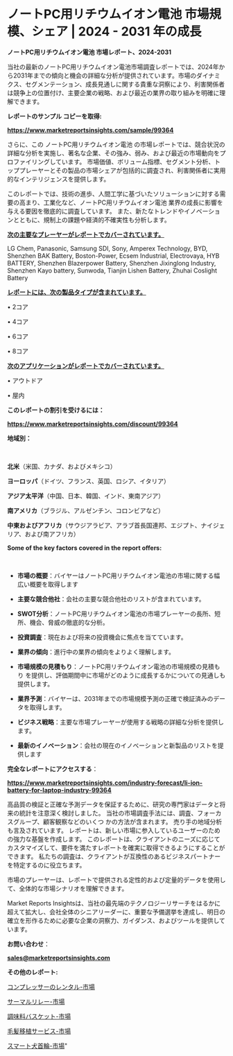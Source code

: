 # ノートPC用リチウムイオン電池 市場規模、シェア | 2024 - 2031 年の成長

<strong>ノートPC用リチウムイオン電池 市場レポート、2024-2031</strong>

当社の最新のノートPC用リチウムイオン電池市場調査レポートでは、2024年から2031年までの傾向と機会の詳細な分析が提供されています。市場のダイナミクス、セグメンテーション、成長見通しに関する貴重な洞察により、利害関係者は競争上の位置付け、主要企業の戦略、および最近の業界の取り組みを明確に理解できます。



<strong>レポートのサンプル コピーを取得:</strong> <a href=https://www.marketreportsinsights.com/sample/99364>

<strong><u>https://www.marketreportsinsights.com/sample/99364</u></strong></a>

さらに、この ノートPC用リチウムイオン電池 の市場レポートでは、競合状況の詳細な分析を実施し、著名な企業、その強み、弱み、および最近の市場動向をプロファイリングしています。 市場価値、ボリューム指標、セグメント分析、トッププレーヤーとその製品の市場シェアが包括的に調査され、利害関係者に実用的なインテリジェンスを提供します。

このレポートでは、技術の進歩、人間工学に基づいたソリューションに対する需要の高まり、工業化など、ノートPC用リチウムイオン電池 業界の成長に影響を与える要因を徹底的に調査しています。 また、新たなトレンドやイノベーションとともに、規制上の課題や経済的不確実性も分析します。



<strong><u>次の主要なプレーヤーがレポートでカバーされています。</u></strong>

LG Chem, Panasonic, Samsung SDI, Sony, Amperex Technology, BYD, Shenzhen BAK Battery, Boston-Power, Ecsem Industrial, Electrovaya, HYB BATTERY, Shenzhen Blazerpower Battery, Shenzhen Jixinglong Industry, Shenzhen Kayo battery, Sunwoda, Tianjin Lishen Battery, Zhuhai Coslight Battery



<strong><u><b>レポートには、次の製品タイプが含まれています。</b></u></strong>

• 2コア

• 4コア

• 6コア

• 8コア



<strong><u><b>次のアプリケーションがレポートでカバーされています。</b></u></strong>

• アウトドア

• 屋内



<strong><b>このレポートの割引を受けるには：</b></strong>

<a href=https://www.marketreportsinsights.com/discount/99364>

<strong><u>https://www.marketreportsinsights.com/discount/99364</u></strong></a>



<strong>地域別：</strong>

<strong> </strong>



<strong>北米</strong>（米国、カナダ、およびメキシコ）



<strong>ヨーロッパ</strong>（ドイツ、フランス、英国、ロシア、イタリア）



<strong>アジア太平洋</strong>（中国、日本、韓国、インド、東南アジア）



<strong>南アメリカ</strong>（ブラジル、アルゼンチン、コロンビアなど）



<strong>中東およびアフリカ</strong>（サウジアラビア、アラブ首長国連邦、エジプト、ナイジェリア、および南アフリカ）



<strong>Some of the key factors covered in the report offers:</strong>

<strong> </strong>
<ul>
  <li>

<strong>市場の概要</strong>：バイヤーはノートPC用リチウムイオン電池の市場に関する幅広い概要を取得します</li>
  <li>

<strong>主要な競合他社</strong>：会社の主要な競合他社のリストが含まれています。</li>
  <li>

<strong>SWOT分析</strong>：ノートPC用リチウムイオン電池の市場プレーヤーの長所、短所、機会、脅威の徹底的な分析。</li>
  <li>

<strong>投資調査</strong>：現在および将来の投資機会に焦点を当てています。</li>
  <li>

<strong>業界の傾向</strong>：進行中の業界の傾向をよりよく理解します。</li>
  <li>

<strong>市場規模の見積もり</strong>：ノートPC用リチウムイオン電池の市場規模の見積もり を提供し、評価期間中に市場がどのように成長するかについての見通しも提供します。</li>
  <li>

<strong>業界予測</strong>：バイヤーは、2031年までの市場規模予測の正確で検証済みのデータを取得します。</li>
  <li>

<strong>ビジネス戦略</strong>：主要な市場プレーヤーが使用する戦略の詳細な分析を提供します。</li>
  <li>

<strong>最新のイノベーション</strong>：会社の現在のイノベーションと新製品のリストを提供します</li>
</ul>


<strong>完全なレポートにアクセスする</strong>：

<a href=https://www.marketreportsinsights.com/industry-forecast/li-ion-battery-for-laptop-industry-99364>

<strong><u>https://www.marketreportsinsights.com/industry-forecast/li-ion-battery-for-laptop-industry-99364</u></strong></a>

高品質の検証と正確な予測データを保証するために、研究の専門家はデータと将来の統計を注意深く検討しました。 当社の市場調査手法には、調査、フォーカスグループ、顧客観察などのいくつ かの方法が含まれます。 売り手の地域分析も言及されています。 レポートは、新しい市場に参入しているユーザーのための強力な基盤を作成します。 このレポートは、クライアントのニーズに応じてカスタマイズして、要件を満たすレポートを確実に取得できるようにすることができます。 私たちの調査は、クライアントが互換性のあるビジネスパートナーを特定するのに役立ちます。

市場のプレーヤーは、レポートで提供される定性的および定量的データを使用して、全体的な市場シナリオを理解できます。

Market Reports Insightsは、当社の最先端のテクノロジーリサーチをはるかに超えて拡大し、会社全体のシニアリーダーに、重要な予備選挙を達成し、明日の確立を形作るために必要な企業の洞察力、ガイダンス、およびツールを提供しています。



<strong><b>お問い合わせ</b></strong>：

<a href=mailto:sales@marketreportsinsights.com>

<strong><u>sales@marketreportsinsights.com</u></strong></a>



<strong>その他のレポート:</strong>

<a href=https://www.linkedin.com/pulse/コンプレッサーのレンタル-市場-2023-総利益と主要ベンダー-2030-nyepf/>コンプレッサーのレンタル-市場</a>

<a href=https://www.linkedin.com/pulse/サーマルリレー-市場-2023-収益と成長ドライバー-2030-trend-tracking-toolbox-24-analysis-ipynf/>サーマルリレー-市場</a>

<a href=https://www.linkedin.com/pulse/調味料バスケット-市場-2023-swot-分析と最新イノベーション-1irtf/>調味料バスケット-市場</a>

<a href=https://www.linkedin.com/pulse/毛髪移植サービス-市場-2023-推進要因と成長機会-2030-trendsetters-testimonials-360-anal-aviyf/>毛髪移植サービス-市場</a>

<a href=https://www.linkedin.com/pulse/スマート犬首輪-市場-2023-年のダイナミクスとビジネストレンド-2030-34rnf/>スマート犬首輪-市場</a>"
